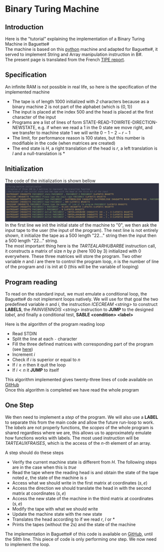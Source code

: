 # Binary Turing Machine
## Introduction
Here is the "tutorial" explaining the implementation of a Binary Turing Machine in Baguette#  
The machine is based on this [python](https://sandipanweb.wordpress.com/2020/08/08/simulating-a-turing-machine-with-python-and-executing-programs/) machine and adapted for Baguette#, it served to implement String and Array manipulation instruction in B#.  
The present page is translated from the French [TIPE report](https://github.com/coco33920/rapport_tipe).

## Specification
An infinite RAM is not possible in real life, so here is the specification of the implemented machine
- The tape is of length 1000 initialized with *2* characters because as a binary machine 2 is not part of the alphabet (which is $\{0,1\}$)
- The input is placed at the index 500 and the head is placed at the first character of the input 
- Programs are a list of lines of form STATE-READ-TOWRITE-DIRECTION-NEWSTATE, e.g. if when we read a 1 in the 0 state we 
move right, and we transfer to machine state 1 we will write $0-1-2-r-1$
- The limit, for performance reason is 100 states, but this number is modifiable in the code (when matrices are created)
- The end state is $H$, a right translation of the head is $r$, a left translation is $l$ and a null-translation is $*$
  
## Initialization 
The code of the initialization is shown bellow  
![init](img/turing/init.png)      
In the first line we init the initial state of the machine to "0", we then ask the input tape to the user (the input of the program). The next line is not entirely shown, it initialize the tape as a 500 length "22..." string then the input then a 500 length "22..." string.  
The most important thing here is the *TARTEALARHUBARBE* instruction call, it constructs a matrix of size $n$ by $p$ (here 100 by 3) initialized with 0 everywhere. These three matrices will store the program. Two other variable $n$ and *i* are there to control the program loop, $n$ is the number of line of the program and $i$ is init at 0 (this will be the variable of looping)  

## Program reading
To read on the standard input, we must emulate a conditional loop, the Baguette# do not implement loops natively. We will use for that goal the two predefined variable $n$ and $i$, the instruction *ICECREAM \<string>* to construct **LABELS**, the *PAINVIENNOIS \<string>* instruction to **JUMP** to the designed *label*, and finally a conditional test, **SABLE \<condition> \<label>**  

Here is the algorithm of the program reading loop  
* Read STDIN
* Split the line at each `-` character 
* Fill the three defined matrices with corresponding part of the program (see [here](#initialization))
* Increment $i$
* Check if $i$ is superior or equal to $n$
* If $i\geq n$ then it quit the loop
* If $i<n$ it **JUMP** to itself

This algorithm implemented gives twenty-three lines of code available on [GitHub](https://github.com/coco33920/ocaml-baguettesharp-interpreter/blob/master/examples/turing.baguette#L3)  
Once this algorithm is completed we have read the whole program

## One Step
We then need to implement a *step* of the program. We will also use a **LABEL** to separate this from the main code and allow the future run-loop to work. The *labels* are not properly functions, the *scopes* of the whole program is shared regardless where we are, this allows us to approximately emulate how functions works with labels. The most used instruction will be *TARTEAUXFRAISES*, which is the access of the *n-th* element of an array.  

A step should do these steps
* Verify the current machine state is different from $H$. The following steps are in the case when this is $true$
* Read the tape where the reading head is and obtain the state of the tape noted $e$, the state of the machine is $s$
* Access what we should write in the first matrix at coordinates $(s,e)$
* Access the direction we should translate the head in with the second matrix at coordinates $(s,e)$
* Access the new state of the machine in the third matrix at coordinates $(s,e)$
* Modify the tape with what we should write
* Update the machine state with the new state
* Translates the head according to if we read $r$, $l$ or $*$
* Prints the tapes (without the 2s) and the state of the machine
  
The implementation in Baguette# of this code is available on [GitHub](https://github.com/coco33920/ocaml-baguettesharp-interpreter/blob/master/examples/turing.baguette#L26), until the 58th line. This piece of code is only performing *one* step. We now need to implement the loop.